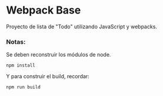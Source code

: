 # Webpack Base

Proyecto de lista de "Todo" utilizando JavaScript y webpacks.

### Notas:
Se deben reconstruir los módulos de node.
```
npm install
```

Y para construir el build, recordar:
```
npm run build
```
